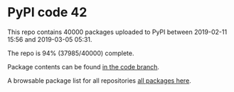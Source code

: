 # PyPI code 42

This repo contains 40000 packages uploaded to PyPI between 
2019-02-11 15:56 and 2019-03-05 05:31.

The repo is 94% (37985/40000) complete.

Package contents can be found [in the code branch](https://github.com/pypi-data/pypi-mirror-42/tree/code/packages).

A browsable package list for all repositories [all packages here](https://pypi-data.github.io/website/repositories/pypi-mirror-42).


